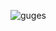 ![guges](https://user-images.githubusercontent.com/16296900/149675611-4b54eb17-d413-46d1-98f0-af6746ce01e1.JPG)
